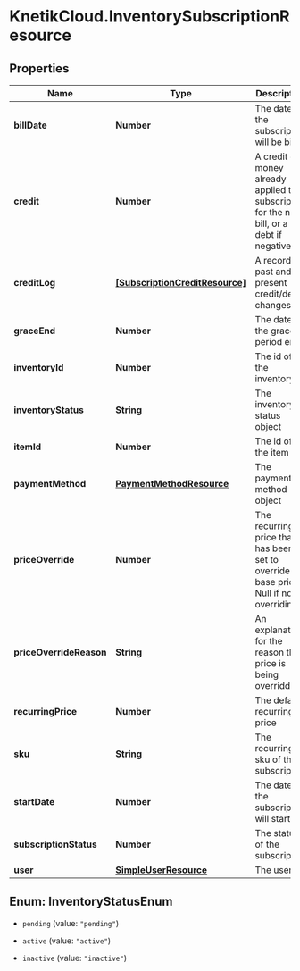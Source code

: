 # KnetikCloud.InventorySubscriptionResource

## Properties
Name | Type | Description | Notes
------------ | ------------- | ------------- | -------------
**billDate** | **Number** | The date the subscription will be billed | [optional] 
**credit** | **Number** | A credit of money already applied to a subscription for the next bill, or a debt if negative | [optional] 
**creditLog** | [**[SubscriptionCreditResource]**](SubscriptionCreditResource.md) | A record of past and present credit/debt changes | [optional] 
**graceEnd** | **Number** | The date the grace period ends | [optional] 
**inventoryId** | **Number** | The id of the inventory | [optional] 
**inventoryStatus** | **String** | The inventory status object | [optional] 
**itemId** | **Number** | The id of the item | [optional] 
**paymentMethod** | [**PaymentMethodResource**](PaymentMethodResource.md) | The payment method object | [optional] 
**priceOverride** | **Number** | The recurring price that has been set to override the base price. Null if not overriding | [optional] 
**priceOverrideReason** | **String** | An explanation for the reason the price is being overridden | [optional] 
**recurringPrice** | **Number** | The default recurring price | [optional] 
**sku** | **String** | The recurring sku of the subscription | [optional] 
**startDate** | **Number** | The date the subscription will start | [optional] 
**subscriptionStatus** | **Number** | The status of the subscription | [optional] 
**user** | [**SimpleUserResource**](SimpleUserResource.md) | The user | [optional] 


<a name="InventoryStatusEnum"></a>
## Enum: InventoryStatusEnum


* `pending` (value: `"pending"`)

* `active` (value: `"active"`)

* `inactive` (value: `"inactive"`)




